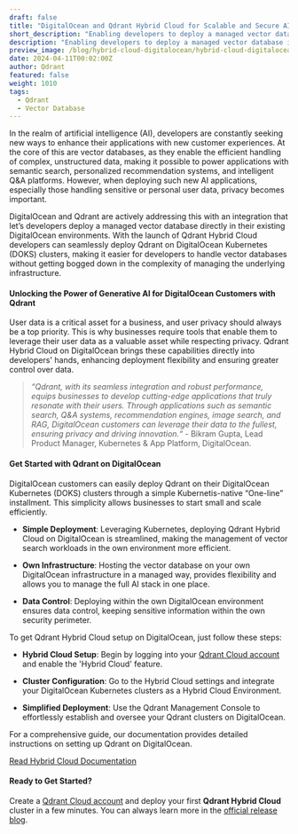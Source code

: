 ```yaml
---
draft: false
title: "DigitalOcean and Qdrant Hybrid Cloud for Scalable and Secure AI Solutions"
short_description: "Enabling developers to deploy a managed vector database in their DigitalOcean Environment." 
description: "Enabling developers to deploy a managed vector database in their DigitalOcean Environment."
preview_image: /blog/hybrid-cloud-digitalocean/hybrid-cloud-digitalocean.png
date: 2024-04-11T00:02:00Z
author: Qdrant
featured: false
weight: 1010
tags:
  - Qdrant
  - Vector Database
---
```


In the realm of artificial intelligence (AI), developers are constantly seeking new ways to enhance their applications with new customer experiences. At the core of this are vector databases, as they enable the efficient handling of complex, unstructured data, making it possible to power applications with semantic search, personalized recommendation systems, and intelligent Q&A platforms. However, when deploying such new AI applications, especially those handling sensitive or personal user data, privacy becomes important.

DigitalOcean and Qdrant are actively addressing this with an integration that let’s developers deploy a managed vector database directly in their existing DigitalOcean environments. With the launch of Qdrant Hybrid Cloud developers can seamlessly deploy Qdrant on DigitalOcean Kubernetes (DOKS) clusters, making it easier for developers to handle vector databases without getting bogged down in the complexity of managing the underlying infrastructure.

#### Unlocking the Power of Generative AI for DigitalOcean Customers with Qdrant

User data is a critical asset for a business, and user privacy should always be a top priority. This is why businesses require tools that enable them to leverage their user data as a valuable asset while respecting privacy. Qdrant Hybrid Cloud on DigitalOcean brings these capabilities directly into developers' hands, enhancing deployment flexibility and ensuring greater control over data.

> *“Qdrant, with its seamless integration and robust performance, equips businesses to develop cutting-edge applications that truly resonate with their users. Through applications such as semantic search, Q&A systems, recommendation engines, image search, and RAG, DigitalOcean customers can leverage their data to the fullest, ensuring privacy and driving innovation.“* - Bikram Gupta, Lead Product Manager, Kubernetes & App Platform, DigitalOcean.

#### Get Started with Qdrant on DigitalOcean

DigitalOcean customers can easily deploy Qdrant on their DigitalOcean Kubernetes (DOKS) clusters through a simple Kubernetis-native “One-line” installment. This simplicity allows businesses to start small and scale efficiently.

- **Simple Deployment**: Leveraging Kubernetes, deploying Qdrant Hybrid Cloud on DigitalOcean is streamlined, making the management of vector search workloads in the own environment more efficient.

- **Own Infrastructure**: Hosting the vector database on your own DigitalOcean infrastructure in a managed way, provides flexibility and allows you to manage the full AI stack in one place.

- **Data Control**: Deploying within the own DigitalOcean environment ensures data control, keeping sensitive information within the own security perimeter.

To get Qdrant Hybrid Cloud setup on DigitalOcean, just follow these steps:

- **Hybrid Cloud Setup**: Begin by logging into your [Qdrant Cloud account](https://cloud.qdrant.io/login) and enable the 'Hybrid Cloud' feature.

- **Cluster Configuration**: Go to the Hybrid Cloud settings and integrate your DigitalOcean Kubernetes clusters as a Hybrid Cloud Environment.

- **Simplified Deployment**: Use the Qdrant Management Console to effortlessly establish and oversee your Qdrant clusters on DigitalOcean.

For a comprehensive guide, our documentation provides detailed instructions on setting up Qdrant on DigitalOcean.

[Read Hybrid Cloud Documentation](/documentation/hybrid-cloud/)

#### Ready to Get Started?

Create a [Qdrant Cloud account](https://cloud.qdrant.io/login) and deploy your first **Qdrant Hybrid Cloud** cluster in a few minutes. You can always learn more in the [official release blog](/blog/hybrid-cloud/). 